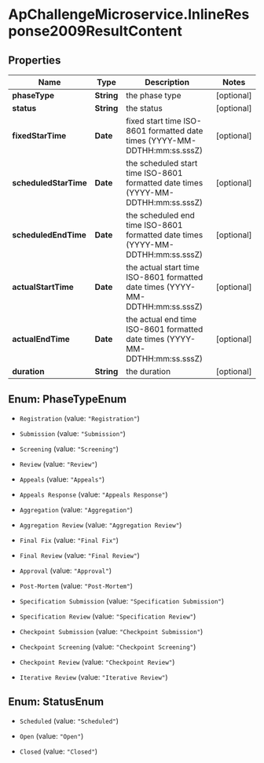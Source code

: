# ApChallengeMicroservice.InlineResponse2009ResultContent

## Properties
Name | Type | Description | Notes
------------ | ------------- | ------------- | -------------
**phaseType** | **String** | the phase type | [optional] 
**status** | **String** | the status | [optional] 
**fixedStarTime** | **Date** | fixed start time ISO-8601 formatted date times (YYYY-MM-DDTHH:mm:ss.sssZ) | [optional] 
**scheduledStarTime** | **Date** | the scheduled start time ISO-8601 formatted date times (YYYY-MM-DDTHH:mm:ss.sssZ) | [optional] 
**scheduledEndTime** | **Date** | the scheduled end time ISO-8601 formatted date times (YYYY-MM-DDTHH:mm:ss.sssZ) | [optional] 
**actualStartTime** | **Date** | the actual start time ISO-8601 formatted date times (YYYY-MM-DDTHH:mm:ss.sssZ) | [optional] 
**actualEndTime** | **Date** | the actual end time ISO-8601 formatted date times (YYYY-MM-DDTHH:mm:ss.sssZ) | [optional] 
**duration** | **String** | the duration | [optional] 


<a name="PhaseTypeEnum"></a>
## Enum: PhaseTypeEnum


* `Registration` (value: `"Registration"`)

* `Submission` (value: `"Submission"`)

* `Screening` (value: `"Screening"`)

* `Review` (value: `"Review"`)

* `Appeals` (value: `"Appeals"`)

* `Appeals Response` (value: `"Appeals Response"`)

* `Aggregation` (value: `"Aggregation"`)

* `Aggregation Review` (value: `"Aggregation Review"`)

* `Final Fix` (value: `"Final Fix"`)

* `Final Review` (value: `"Final Review"`)

* `Approval` (value: `"Approval"`)

* `Post-Mortem` (value: `"Post-Mortem"`)

* `Specification Submission` (value: `"Specification Submission"`)

* `Specification Review` (value: `"Specification Review"`)

* `Checkpoint Submission` (value: `"Checkpoint Submission"`)

* `Checkpoint Screening` (value: `"Checkpoint Screening"`)

* `Checkpoint Review` (value: `"Checkpoint Review"`)

* `Iterative Review` (value: `"Iterative Review"`)




<a name="StatusEnum"></a>
## Enum: StatusEnum


* `Scheduled` (value: `"Scheduled"`)

* `Open` (value: `"Open"`)

* `Closed` (value: `"Closed"`)





